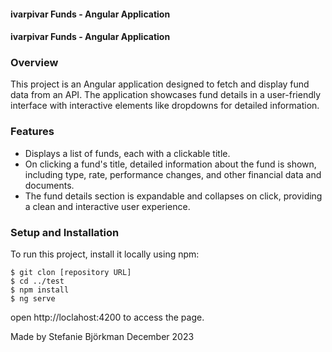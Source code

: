 #### ivarpivar Funds - Angular Application

#### ivarpivar Funds - Angular Application

### Overview

This project is an Angular application designed to fetch and display fund data from an API. The application showcases fund details in a user-friendly interface with interactive elements like dropdowns for detailed information.

### Features
- Displays a list of funds, each with a clickable title.
- On clicking a fund's title, detailed information about the fund is shown, including type, rate, performance changes, and other financial data and documents.
- The fund details section is expandable and collapses on click, providing a clean and interactive user experience.

### Setup and Installation
To run this project, install it locally using npm:

  ```
  $ git clon [repository URL]
  $ cd ../test
  $ npm install
  $ ng serve
  ```

open http://loclahost:4200 to access the page.

Made by Stefanie Björkman December 2023
